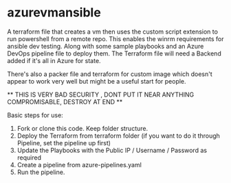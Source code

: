 # azurevmansible

A terraform file that creates a vm then uses the custom script extension to run powershell from a remote repo. 
This enables the winrm requirements for ansible dev testing.
Along with some sample playbooks and an Azure DevOps pipeline file to deploy them.
The Terraform file will need a Backend added if it's all in Azure for state.

There's also a packer file and terraform for custom image which doesn't appear to work very well but might be a useful start for people.  

** THIS IS VERY BAD SECURITY , DONT PUT IT NEAR ANYTHING COMPROMISABLE, DESTROY AT END **

Basic steps for use:

1. Fork or clone this code. Keep folder structure. 
2. Deploy the Terraform from terraform folder (if you want to do it through Pipeline, set the pipeline up first)
3. Update the Playbooks with the Public IP / Username / Password as required
4. Create a pipeline from azure-pipelines.yaml  
5. Run the pipeline.   

